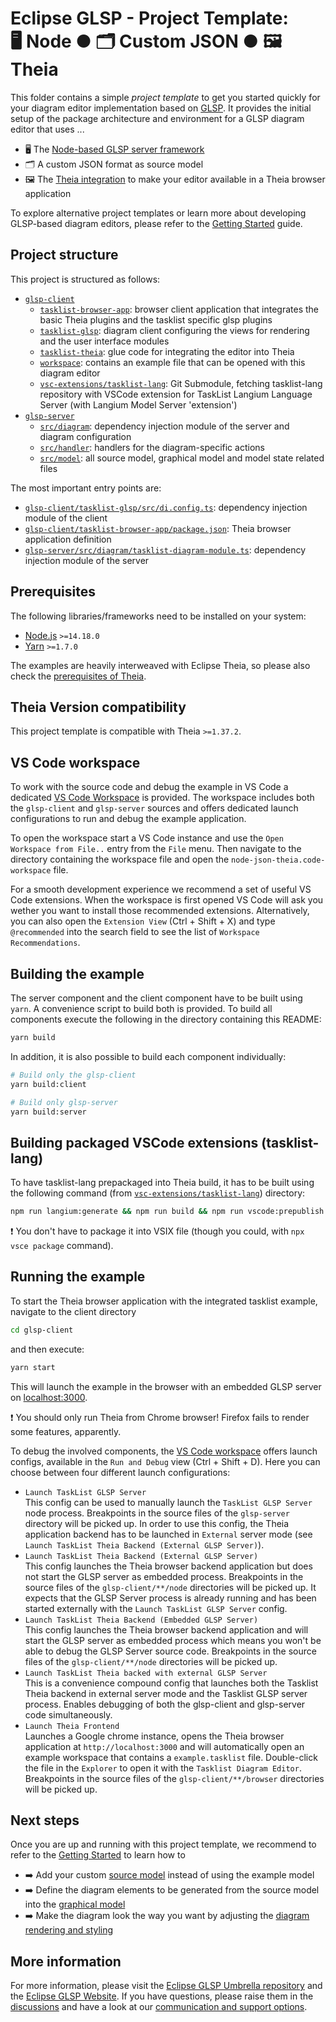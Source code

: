 # Eclipse GLSP - Project Template:<br> 🖥️ Node ● 🗂️ Custom JSON ● 🖼️ Theia

This folder contains a simple _project template_ to get you started quickly for your diagram editor implementation based on [GLSP](https://github.com/eclipse-glsp/glsp).
It provides the initial setup of the package architecture and environment for a GLSP diagram editor that uses ...

- 🖥️ The [Node-based GLSP server framework](https://github.com/eclipse-glsp/glsp-server-node)
- 🗂️ A custom JSON format as source model
- 🖼️ The [Theia integration](https://github.com/eclipse-glsp/glsp-theia-integration) to make your editor available in a Theia browser application

To explore alternative project templates or learn more about developing GLSP-based diagram editors, please refer to the [Getting Started](https://www.eclipse.org/glsp/documentation/gettingstarted) guide.

## Project structure

This project is structured as follows:

- [`glsp-client`](glsp-client)
  - [`tasklist-browser-app`](glsp-client/tasklist-browser-app): browser client application that integrates the basic Theia plugins and the tasklist specific glsp plugins
  - [`tasklist-glsp`](glsp-client/tasklist-glsp): diagram client configuring the views for rendering and the user interface modules
  - [`tasklist-theia`](glsp-client/tasklist-theia): glue code for integrating the editor into Theia
  - [`workspace`](glsp-client/workspace): contains an example file that can be opened with this diagram editor
  - [`vsc-extensions/tasklist-lang`](glsp-client/vsc-extensions/tasklist-lang): Git Submodule, fetching tasklist-lang repository with VSCode extension for TaskList Langium Language Server (with Langium Model Server 'extension')
- [`glsp-server`](glsp-server)
  - [`src/diagram`](glsp-server/src/diagram): dependency injection module of the server and diagram configuration
  - [`src/handler`](glsp-server/src/handler): handlers for the diagram-specific actions
  - [`src/model`](glsp-server/src/model): all source model, graphical model and model state related files

The most important entry points are:

- [`glsp-client/tasklist-glsp/src/di.config.ts`](glsp-client/tasklist-glsp/src/di.config.ts): dependency injection module of the client
- [`glsp-client/tasklist-browser-app/package.json`](glsp-client/tasklist-browser-app/package.json): Theia browser application definition
- [`glsp-server/src/diagram/tasklist-diagram-module.ts`](glsp-server/src/diagram/tasklist-diagram-module.ts): dependency injection module of the server

## Prerequisites

The following libraries/frameworks need to be installed on your system:

- [Node.js](https://nodejs.org/en/) `>=14.18.0`
- [Yarn](https://classic.yarnpkg.com/en/docs/install#debian-stable) `>=1.7.0`

The examples are heavily interweaved with Eclipse Theia, so please also check the [prerequisites of Theia](https://github.com/eclipse-theia/theia/blob/master/doc/Developing.md#prerequisites).

## Theia Version compatibility

This project template is compatible with Theia `>=1.37.2`.

## VS Code workspace

To work with the source code and debug the example in VS Code a dedicated [VS Code Workspace](node-json-theia.code-workspace) is provided.
The workspace includes both the `glsp-client` and `glsp-server` sources and offers dedicated launch configurations to run and debug the example application.

To open the workspace start a VS Code instance and use the `Open Workspace from File..` entry from the `File` menu.
Then navigate to the directory containing the workspace file and open the `node-json-theia.code-workspace` file.

For a smooth development experience we recommend a set of useful VS Code extensions. When the workspace is first opened VS Code will ask you wether you want to install those recommended extensions.
Alternatively, you can also open the `Extension View` (Ctrl + Shift + X) and type `@recommended` into the search field to see the list of `Workspace Recommendations`.

## Building the example

The server component and the client component have to be built using `yarn`.
A convenience script to build both is provided.
To build all components execute the following in the directory containing this README:

```bash
yarn build
```

In addition, it is also possible to build each component individually:

```bash
# Build only the glsp-client
yarn build:client

# Build only glsp-server
yarn build:server
```

## Building packaged VSCode extensions (tasklist-lang)

To have tasklist-lang prepackaged into Theia build, it has to be built using the following command (from [`vsc-extensions/tasklist-lang`](glsp-client/vsc-extensions/tasklist-lang)) directory:

```bash
npm run langium:generate && npm run build && npm run vscode:prepublish
```

❗ You don't have to package it into VSIX file (though you could, with `npx vsce package` command).

## Running the example

To start the Theia browser application with the integrated tasklist example, navigate to the client directory

```bash
cd glsp-client
```

and then execute:

```bash
yarn start
```

This will launch the example in the browser with an embedded GLSP server on [localhost:3000](http://localhost:3000).

❗ You should only run Theia from Chrome browser! Firefox fails to render some features, apparently.

To debug the involved components, the [VS Code workspace](node-json-theia.code-workspace) offers launch configs, available in the `Run and Debug` view (Ctrl + Shift + D).
Here you can choose between four different launch configurations:

- `Launch TaskList GLSP Server`<br>
  This config can be used to manually launch the `TaskList GLSP Server` node process.
  Breakpoints in the source files of the `glsp-server` directory will be picked up.
  In order to use this config, the Theia application backend has to be launched in `External` server mode (see `Launch TaskList Theia Backend (External GLSP Server)`).
- `Launch TaskList Theia Backend (External GLSP Server)`<br>
  This config launches the Theia browser backend application but does not start the GLSP server as embedded process.
  Breakpoints in the source files of the `glsp-client/**/node` directories will be picked up.
  It expects that the GLSP Server process is already running and has been started externally with the `Launch TaskList GLSP Server` config.
- `Launch TaskList Theia Backend (Embedded GLSP Server)`<br>
  This config launches the Theia browser backend application and will start the GLSP server as embedded process which means you won't be able to debug the GLSP Server source code.
  Breakpoints in the source files of the `glsp-client/**/node` directories will be picked up.
- `Launch TaskList Theia backed with external GLSP Server`<br>
  This is a convenience compound config that launches both the Tasklist Theia backend in external server mode and the Tasklist GLSP server process. Enables debugging of both the glsp-client and glsp-server code simultaneously.
- `Launch Theia Frontend`<br>
  Launches a Google chrome instance, opens the Theia browser application at `http://localhost:3000` and will automatically open an example workspace that contains a `example.tasklist` file.
  Double-click the file in the `Explorer` to open it with the `Tasklist Diagram Editor`.
  Breakpoints in the source files of the `glsp-client/**/browser` directories will be picked up.

## Next steps

Once you are up and running with this project template, we recommend to refer to the [Getting Started](https://www.eclipse.org/glsp/documentation) to learn how to

- ➡️ Add your custom [source model](https://www.eclipse.org/glsp/documentation/sourcemodel) instead of using the example model
- ➡️ Define the diagram elements to be generated from the source model into the [graphical model](https://www.eclipse.org/glsp/documentation/gmodel)
- ➡️ Make the diagram look the way you want by adjusting the [diagram rendering and styling](https://www.eclipse.org/glsp/documentation/rendering)

## More information

For more information, please visit the [Eclipse GLSP Umbrella repository](https://github.com/eclipse-glsp/glsp) and the [Eclipse GLSP Website](https://www.eclipse.org/glsp/).
If you have questions, please raise them in the [discussions](https://github.com/eclipse-glsp/glsp/discussions) and have a look at our [communication and support options](https://www.eclipse.org/glsp/contact/).

